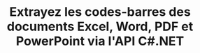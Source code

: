 ---
############################# Static ############################
layout: "auto-gen-gist"
draft: false
path: "fr/parser/net/extract/barcode//xlsb/"
otherformats: DOC DOT DOCX DOCM DOTX DOTM TXT ODT OTT RTF PDF XHTML MHTML MD XML EPUB FB2 CHM XLS XLT XLSX XLSM XLTX XLTM ODS CSV OTS XLA XLAM PPT PPTX  PPS POT PPSX PPTM POTX PPSM ODP OTP PST OST EML EMLX MSG ONE 

############################# Head ############################
head_title: "API .NET pour extraire les codes-barres de PDF, DOCX, PPTX, XLSX, EPUB et plus "
head_description: "L'API GroupDocs.Parser .NET permet aux développeurs de logiciels d'extraire les codes-barres des documents PDF, DOC, DOCX, PPT, PPTX, EML, MSG, XLS, XLSX, CSV, ODT, RTF et EPUB dans les applications .NET."

############################# Header ############################
title: "Extrayez les codes-barres des documents Excel, Word, PDF et PowerPoint via l'API C#.NET"
description: "L'API GroupDocs.Parser .NET permet aux programmeurs d'extraire les codes-barres des documents PDF, DOC, DOCX, PPT, PPTX, EML, MSG, XLS, XLSX, CSV, ODT, RTF et EPUB ou de la page aea."

######################### Download Button #######################
button:
    enable: true

############################# About ############################
about:
    enable: true
    title: "Comment extraire les codes-barres d'Excel, Word, PDF et autres documents via l'API .NET?"
    content: |
       Les codes-barres sont une représentation lisible par machine de chiffres et de caractères couramment utilisés dans le monde entier dans de nombreux contextes, tels que la numérisation et l'identification de produits, le suivi de pièces automobiles, la gestion des stocks, etc. GroupDocs.Parser pour .NET est une API puissante qui aide les développeurs à développer une solution pour extraire du texte, des images et des codes-barres à partir de différents types de formats de documents pris en charge, tels que PDF, e-mails, ebooks, formats Microsoft Office : Word (DOC, DOCX ), PowerPoint (PPT, PPTX), Excel (XLS, XLSX), e-mails (EML, MSG) et bien d'autres. L'API a inclus la prise en charge de plusieurs fonctionnalités avancées d'analyse de documents telles que la recherche de texte par mots-clés, l'extraction de texte précise, l'extraction de texte au format HTML ou Markdown, l'extraction de zones de texte avec des coordonnées, l'extraction de métadonnées ou de codes-barres, etc.  

############################# content ############################
steps:
    enable: true
    block:
    - title_left: "Comment extraire des codes-barres de XLSB Documents via C# .NET "
      content_left: |
       L'API GroupDocs.Parser .NET aide les développeurs de logiciels à extraire facilement les codes-barres des documents XLSB. L'exemple de code C# .NET suivant montre comment extraire des codes-barres d'un document XLSB. 

      title_right: "Extraction de codes-barres à partir de documents"
      content_right: |
        * Créez une instance de [Parser](https://apireference.groupdocs.com/parser/net/groupdocs.parser/parser)
        * vérifier si l'extraction des codes-barres est prise en charge
        * Appelez la méthode [getBarcodes](https://apireference.groupdocs.com/parser/net/groupdocs.parser/parser/methods/getBarcodes) pour extraire tous les codes-barres de l'ensemble du document.
        * Itérer sur les codes à barres dans le document
        * Imprimer l'index des pages et la valeur du code-barres

      gisthash: "f9329c432da312e75f5f1c3702c02c52"
      gistfile: "barcode_extraction_form_documents.cs"

    - title_left: "Extraction de codes-barres à partir de la page du document XLSB via .NET"
      content_left: |
       GroupDocs.Parser .NET permet aux programmeurs de logiciels d'extraire les codes-barres de la page des documents XLSB. Le code C# .NET ci-dessous montre comment l'extraction de codes-barres peut être réalisée dans un document XLSB. 

      title_right: "Extraire les codes-barres via C# .NET"
      content_right: |
        * Créez une instance de [Parser](https://apireference.groupdocs.com/parser/net/groupdocs.parser/parser)
        * Vérifiez le document pour le support d'extraction de codes à barres
        * Appelez la méthode [getBarcodes](https://apireference.groupdocs.com/parser/net/groupdocs.parser/parser/methods/getBarcodes) pour extraire tous les codes-barres de l'ensemble du document.
        * Itérer sur les pages et imprimer un numéro de page
        * Imprimer l'index des pages et la valeur du code-barres
     
      gisthash: "80779aaa36b7d11b69c29296cfa73bd1"
      gistfile: "barcodes_extraction_form_documents_page.cs"
      
    - title_left: "Obtenez des codes-barres à partir de la zone de page de XLSB Document via .NET"
      content_left: |
       GroupDocs.Parser .NET est une API puissante qui fournit une prise en charge complète de l'extraction de codes-barres à partir de documents XLSB à l'aide de quelques lignes de code .NET. L'exemple de code .NET suivant montre comment effectuer une extraction de codes-barres à partir d'une zone de page de document XLSB.

      title_right: "Extraire les codes-barres de la zone de page XLSB "
      content_right: |
        * Créez une instance de [Parser](https://apireference.groupdocs.com/parser/net/groupdocs.parser/parser)
        * Vérifiez le document pour le support d'extraction de codes à barres
        * créer des options personnalisées pouvant être utilisées pour l'extraction de codes à barres
        * Extrayez les codes-barres du coin supérieur droit d'une page en appelant la méthode [getBarcodes](https://apireference.groupdocs.com/parser/net/groupdocs.parser/parser/methods/getBarcodes) à l'aide des options de personnalisation.
        * Imprimer l'index des pages et la valeur du code-barres
     
      gisthash: "932e868be1c52982f8c2ced2fc4c0640"
      gistfile: "barcodes_extraction_from_documents_page_area.cs"

    - title_left: "Configuration requise"
      content_left: |
        Les API GroupDocs.Parser .NET sont prises en charge sur toutes les principales plateformes et systèmes d'exploitation. Pour un guide complet de la configuration système requise, veuillez visiter [configuration système](hhttps://docs.groupdocs.com/parser/net/system-requirements/) Avant d'exécuter le code ci-dessous, assurez-vous que les conditions préalables suivantes sont installées sur votre système:
        * Systèmes d'exploitation : Microsoft Windows, Linux, MacOS
        * Environnement de développement : Visual Studio, Xamarin, MonoDevelop etc.
        * Frameworks : .NET Framework, .NET Standard, .NET Core, Mono
        * Obtenez la dernière version des API GroupDocs.Parser .NET à partir de [NuGet](https://www.nuget.org/packages/GroupDocs.parser/)
        
      title_right: "Pourquoi utiliser GroupDocs.Parser"
      content_right: |
        * Prise en charge de l'extraction de texte brut à partir de tous les documents pris en charge
        * Analyse de documents via des modèles définis par l'utilisateur.
        * Prise en charge complète de l'extraction de texte structuré
        * Recherche de texte par mot-clé ainsi que par expression régulière
        * Extrayez du texte formaté, des métadonnées, des images, des conteneurs et des pièces jointes.
        * Extraire la table des matières pour certains formats de document pris en charge.
        * Analyser les données de formulaire à partir de documents PDF.
        * Extraire les hyperliens du document

demos:
    enable: true


more_formats:
    enable: true


back_to_top:
    enable: true
---
